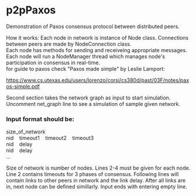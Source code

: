 # p2pPaxos
Demonstration of Paxos consensus protocol between distributed peers.

How it works:
Each node in network is instance of Node class. Connections between peers are made by NodeConnection class.  
Each node has methods for sending and receiveing appropriate messages. Each node will run a NodeManager thread which manages node's participation in consensus in real-time.  
for guide to paxos check "Paxos made simple" by Leslie Lamport:  

https://www.cs.utexas.edu/users/lorenzo/corsi/cs380d/past/03F/notes/paxos-simple.pdf

Second section takes the network graph as input to start simulation. Uncomment net_graph line to see a simulation of sample given network.

### Input format should be:

size_of_network  
nid &nbsp;&nbsp; timeout1 &nbsp;&nbsp; timeout2 &nbsp;&nbsp; timeout3   
nid &nbsp;&nbsp; delay   
nid &nbsp;&nbsp; delay   
...

Size of network is number of nodes. Lines 2-4 must be given for each node. Line 2 contains timeouts for 3 phases of consensus. Following lines will contain links to other peers in network and the link delay. After all links are in, next node can be defined simillarly. Input ends with entering empty line.

